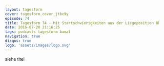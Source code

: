 ```yaml
---
layout: tagesform
cover: tagesform_cover_jtbc9y
episode: 74
title: Tagesform 74 - Mit Startschwierigkeiten aus der Liegeposition über Basilikum
date: 2016-07-20 21:16:25
tags: podcasts tagesform banal
navigation: true
disqus: true
logo: 'assets/images/logo.svg'
---
```


siehe titel
